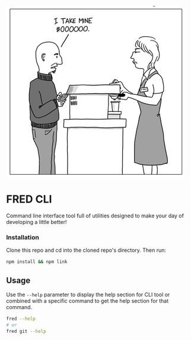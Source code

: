 ![Developer ordering coffee](./docs/developer.png)

# FRED CLI

Command line interface tool full of utilities designed to make your day of developing a little better!


### Installation

Clone this repo and cd into the cloned repo's directory.  Then run:

```sh
npm install && npm link
```

## Usage

Use the `--help` parameter to display the help section for CLI tool or combined with a specific command to get the help section for that command.

```sh
fred --help
# or
fred git --help
```


